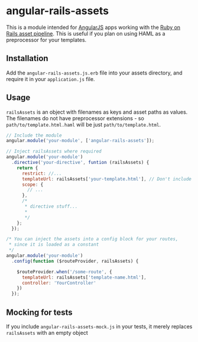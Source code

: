 angular-rails-assets
====================

This is a module intended for [AngularJS](http://angularjs.org) apps working with the [Ruby on Rails asset pipeline](http://guides.rubyonrails.org/asset_pipeline.html). This is useful if you plan on using HAML as a preprocessor for your templates.

Installation
------------
Add the `angular-rails-assets.js.erb` file into your assets directory, and require it in your `application.js` file.

Usage
-----
`railsAssets` is an object with filenames as keys and asset paths as values. The filenames do not have preprocessor extensions - so `path/to/template.html.haml` will be just `path/to/template.html`.

```javascript
// Include the module
angular.module('your-module', ['angular-rails-assets']);

// Inject railsAssets where required
angular.module('your-module')
  .directive('your-directive', funtion (railsAssets) {
    return {
      restrict: //...
      templateUrl: railsAssets['your-template.html'], // Don't include post-processor extensions like .haml
      scope: {
        // ...
      },
      /*
       * directive stuff...
       *
       */
    };
  });

/* You can inject the assets into a config block for your routes,
 * since it is loaded as a constant
 */
angular.module('your-module')
  .config(function ($routeProvider, railsAssets) {

    $routeProvider.when('/some-route', {
      templateUrl: railsAssets['template-name.html'],
      controller: 'YourController'
    })
  });
```

Mocking for tests
-----------------
If you include `angular-rails-assets-mock.js` in your tests, it merely replaces `railsAssets` with an empty object
